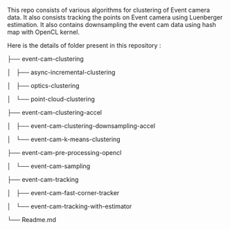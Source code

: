 This repo consists of various algorithms for clustering of Event camera data. It also consists tracking the points on Event camera using Luenberger estimation. It also contains downsampling the event cam data using hash map with OpenCL kernel.

Here is the details of folder present in this repository :

├── event-cam-clustering

│   ├── async-incremental-clustering

│   ├── optics-clustering

│   └── point-cloud-clustering

├── event-cam-clustering-accel

│   ├── event-cam-clustering-downsampling-accel

│   └── event-cam-k-means-clustering

├── event-cam-pre-processing-opencl

│   └── event-cam-sampling

├── event-cam-tracking

│   ├── event-cam-fast-corner-tracker

│   └── event-cam-tracking-with-estimator

└── Readme.md

